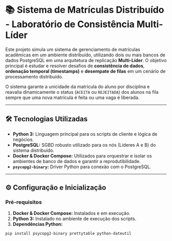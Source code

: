 # 📚 Sistema de Matrículas Distribuído - Laboratório de Consistência Multi-Líder

Este projeto simula um sistema de gerenciamento de matrículas acadêmicas em um ambiente distribuído, utilizando dois ou mais bancos de dados PostgreSQL em uma arquitetura de replicação **Multi-Líder**. O objetivo principal é estudar e resolver desafios de **consistência de dados**, **ordenação temporal (timestamps)** e **desempate de filas** em um cenário de processamento distribuído.

O sistema garante a unicidade da matrícula do aluno por disciplina e reavalia dinamicamente o status (`ACEITA` ou `REJEITADA`) dos alunos na fila sempre que uma nova matrícula é feita ou uma vaga é liberada.

---

## 🛠️ Tecnologias Utilizadas

- **Python 3:** Linguagem principal para os scripts de cliente e lógica de negócios.
- **PostgreSQL:** SGBD robusto utilizado para os nós (Líderes A e B) do sistema distribuído.
- **Docker & Docker Compose:** Utilizados para orquestrar e isolar os ambientes de banco de dados e garantir a reprodutibilidade.
- **`psycopg2-binary`:** Driver Python para conexão com o PostgreSQL.

---

## ⚙️ Configuração e Inicialização

### Pré-requisitos

1. **Docker & Docker Compose:** Instalados e em execução.
2. **Python 3:** Instalado no ambiente de execução dos scripts.
3. **Dependências Python:**

```bash
pip install psycopg2-binary prettytable python-dateutil
